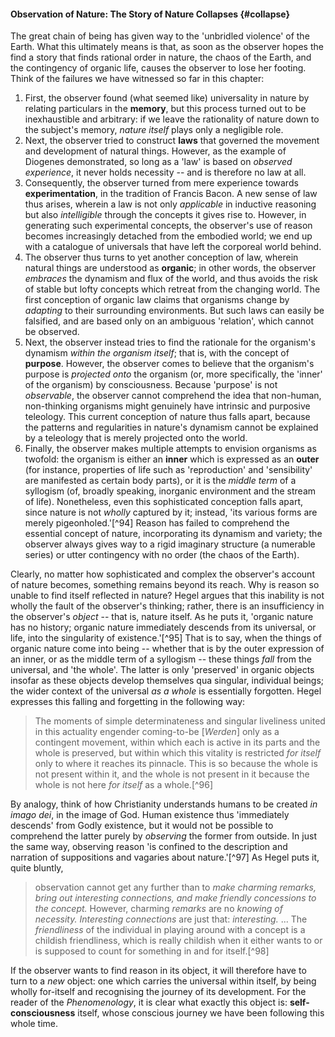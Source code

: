 #### Observation of Nature: The Story of Nature Collapses {#collapse}

The great chain of being has given way to the 'unbridled violence' of the Earth.
What this ultimately means is that, as soon as the observer hopes the find a
story that finds rational order in nature, the chaos of the Earth, and the
contingency of organic life, causes the observer to lose her footing. Think of
the failures we have witnessed so far in this chapter:

1. First, the observer found (what seemed like) universality in nature by
   relating particulars in the **memory**, but this process turned out to be
   inexhaustible and arbitrary: if we leave the rationality of nature down to
   the subject's memory, *nature itself* plays only a negligible role.
2. Next, the observer tried to construct **laws** that governed the movement and
   development of natural things. However, as the example of Diogenes
   demonstrated, so long as a 'law' is based on *observed experience*, it never
   holds necessity -- and is therefore no law at all.
3. Consequently, the observer turned from mere experience towards
   **experimentation**, in the tradition of Francis Bacon. A new sense of law
   thus arises, wherein a law is not only *applicable* in inductive reasoning
   but also *intelligible* through the concepts it gives rise to. However, in
   generating such experimental concepts, the observer's use of reason becomes
   increasingly detached from the embodied world; we end up with a catalogue of
   universals that have left the corporeal world behind.
4. The observer thus turns to yet another conception of law, wherein natural
   things are understood as **organic**; in other words, the observer *embraces*
   the dynamism and flux of the world, and thus avoids the risk of stable but
   lofty concepts which retreat from the changing world. The first conception of
   organic law claims that organisms change by *adapting* to their surrounding
   environments. But such laws can easily be falsified, and are based only on an
   ambiguous 'relation', which cannot be observed.
5. Next, the observer instead tries to find the rationale for the organism's
   dynamism *within the organism itself*; that is, with the concept of
   **purpose**. However, the observer comes to believe that the organism's
   purpose is *projected onto* the organism (or, more specifically, the 'inner'
   of the organism) by consciousness. Because 'purpose' is not *observable*, the
   observer cannot comprehend the idea that non-human, non-thinking organisms
   might genuinely have intrinsic and purposive teleology. This current
   conception of nature thus falls apart, because the patterns and regularities
   in nature's dynamism cannot be explained by a teleology that is merely
   projected onto the world.
6. Finally, the observer makes multiple attempts to envision organisms as
   twofold: the organism is either an **inner** which is expressed as an
   **outer** (for instance, properties of life such as 'reproduction' and
   'sensibility' are manifested as certain body parts), or it is the *middle
   term* of a syllogism (of, broadly speaking, inorganic environment and the
   stream of life). Nonetheless, even this sophisticated conception falls apart,
   since nature is not *wholly* captured by it; instead, 'its various forms are
   merely pigeonholed.'[^94] Reason has failed to comprehend the essential
   concept of nature, incorporating its dynamism and variety; the observer
   always gives way to a rigid imaginary structure (a numerable series) or utter
   contingency with no order (the chaos of the Earth).

Clearly, no matter how sophisticated and complex the observer's account of
nature becomes, something remains beyond its reach. Why is reason so unable to find
itself reflected in nature? Hegel argues that this inability is not wholly the
fault of the observer's thinking; rather, there is an insufficiency in the
observer's *object* -- that is, nature itself. As he puts it, 'organic nature
has no history; organic nature immediately descends from its universal, or life,
into the singularity of existence.'[^95] That is to say, when the things of
organic nature come into being -- whether that is by the outer expression of an
inner, or as the middle term of a syllogism -- these things *fall* from the
universal, and 'the whole'. The latter is only 'preserved' in organic objects
insofar as these objects develop themselves qua singular, individual beings; the
wider context of the universal *as a whole* is essentially forgotten. Hegel
expresses this falling and forgetting in the following way:

> The moments of simple determinateness and singular liveliness united in this
> actuality engender coming-to-be [*Werden*] only as a contingent movement,
> within which each is active in its parts and the whole is preserved, but
> within which this vitality is restricted *for itself* only to where it reaches
> its pinnacle. This is so because the whole is not present within it, and the
> whole is not present in it because the whole is not here *for itself* as a
> whole.[^96]

By analogy, think of how Christianity understands humans to be created *in imago
dei*, in the image of God. Human existence thus 'immediately descends' from
Godly existence, but it would not be possible to comprehend the latter purely by
*observing* the former from outside. In just the same way, observing reason 'is
confined to the description and narration of suppositions and vagaries about
nature.'[^97] As Hegel puts it, quite bluntly,

> observation cannot get any further than to *make charming remarks, bring out
> interesting connections, and make friendly concessions to the concept.*
> However, charming *remarks* are no *knowing of necessity. Interesting
> connections* are just that: *interesting.* ... The *friendliness* of the
> individual in playing around with a concept is a childish friendliness, which
> is really childish when it either wants to or is supposed to count for
> something in and for itself.[^98]

If the observer wants to find reason in its object, it will therefore have to
turn to a *new* object: one which carries the universal within itself, by being
wholly for-itself and recognising the journey of its development. For the reader
of the *Phenomenology*, it is clear what exactly this object is:
**self-consciousness** itself, whose conscious journey we have been following
this whole time.
